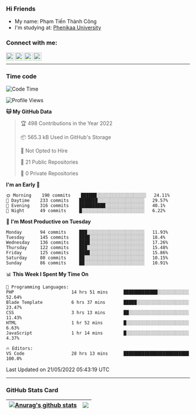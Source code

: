 ### Hi Friends

- My name: Phạm Tiến Thành Công
- I'm studying at: [Phenikaa University]


### Connect with me:
[<img align="left" alt="PhamTienThanhCong | Facebook" width="22px" src="https://upload.wikimedia.org/wikipedia/commons/thumb/1/16/Facebook-icon-1.png/640px-Facebook-icon-1.png" />][facebook]
[<img align="left" alt="PhamTienThanhCong | Zalo" width="22px" src="https://www.anphatpc.com.vn/template/anphat_2020v2/images/icon-zalo.jpg" />][zalo]
[<img align="left" alt="PhamTienThanhCong | LinkedIn" width="22px" src="https://cdn3.iconfinder.com/data/icons/inficons/512/linkedin.png" />][linkedin]
[<img align="left" alt="PhamTienThanhCong | tiktok" width="22px" src="https://cdn.worldvectorlogo.com/logos/tiktok-logo.svg" />][tiktok]

<br />

---

### Time code

<!--START_SECTION:waka-->
![Code Time](http://img.shields.io/badge/Code%20Time-354%20hrs%2020%20mins-blue)

![Profile Views](http://img.shields.io/badge/Profile%20Views-84-blue)

**🐱 My GitHub Data** 

> 🏆 498 Contributions in the Year 2022
 > 
> 📦 565.3 kB Used in GitHub's Storage 
 > 
> 🚫 Not Opted to Hire
 > 
> 📜 21 Public Repositories 
 > 
> 🔑 0 Private Repositories  
 > 
**I'm an Early 🐤** 

```text
🌞 Morning    190 commits    ██████░░░░░░░░░░░░░░░░░░░   24.11% 
🌆 Daytime    233 commits    ███████░░░░░░░░░░░░░░░░░░   29.57% 
🌃 Evening    316 commits    ██████████░░░░░░░░░░░░░░░   40.1% 
🌙 Night      49 commits     █░░░░░░░░░░░░░░░░░░░░░░░░   6.22%

```
📅 **I'm Most Productive on Tuesday** 

```text
Monday       94 commits     ███░░░░░░░░░░░░░░░░░░░░░░   11.93% 
Tuesday      145 commits    ████░░░░░░░░░░░░░░░░░░░░░   18.4% 
Wednesday    136 commits    ████░░░░░░░░░░░░░░░░░░░░░   17.26% 
Thursday     122 commits    ███░░░░░░░░░░░░░░░░░░░░░░   15.48% 
Friday       125 commits    ████░░░░░░░░░░░░░░░░░░░░░   15.86% 
Saturday     80 commits     ██░░░░░░░░░░░░░░░░░░░░░░░   10.15% 
Sunday       86 commits     ██░░░░░░░░░░░░░░░░░░░░░░░   10.91%

```


📊 **This Week I Spent My Time On** 

```text
💬 Programming Languages: 
PHP                      14 hrs 51 mins      █████████████░░░░░░░░░░░░   52.64% 
Blade Template           6 hrs 37 mins       █████░░░░░░░░░░░░░░░░░░░░   23.47% 
CSS                      3 hrs 13 mins       ██░░░░░░░░░░░░░░░░░░░░░░░   11.43% 
HTML                     1 hr 52 mins        █░░░░░░░░░░░░░░░░░░░░░░░░   6.63% 
JavaScript               1 hr 14 mins        █░░░░░░░░░░░░░░░░░░░░░░░░   4.37%

🔥 Editors: 
VS Code                  28 hrs 13 mins      █████████████████████████   100.0%

```


 Last Updated on 21/05/2022 05:43:19 UTC
<!--END_SECTION:waka-->

---

### GitHub Stats Card

| <a href="https://github.com/phamtienthanhcong"><img align="center" src="https://github-readme-stats.vercel.app/api?username=PhamTienThanhCong&show_icons=true&include_all_commits=true&theme=buefy&hide_border=true&theme=ocean_dark" alt="Anurag's github stats" /></a> | <a href="https://github.com/phamtienthanhcong"><img align="center" src="https://github-readme-stats.vercel.app/api/top-langs/?username=PhamTienThanhCong&layout=compact&theme=buefy&hide_border=true&theme=ocean_dark" /></a> |
| ------------- | ------------- |

[Phenikaa University]: https://phenikaa-uni.edu.vn/vi
[facebook]: https://www.facebook.com/phamtienthanhcong
[linkedin]: https://linkedin.com/in/phamtienthanhcong
[zalo]: https://zalo.me/0396396332
[tiktok]: https://www.tiktok.com/@phamtienthanhcong
[web]: https://github.com/PhamTienThanhCong/web_dev
[min project]: https://github.com/PhamTienThanhCong/Project-Of-Web
[c and cpp]: https://github.com/PhamTienThanhCong/Code_C_and_Cpro
[python]: https://github.com/PhamTienThanhCong/Python_beginer
